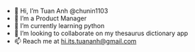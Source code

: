 - 👋 Hi, I’m Tuan Anh @chunin1103
- 👀 I’m a Product Manager
- 🌱 I’m currently learning python
- 💞️ I’m looking to collaborate on my thesaurus dictionary app
- 📫 Reach me at hi.its.tuananh@gmail.com
